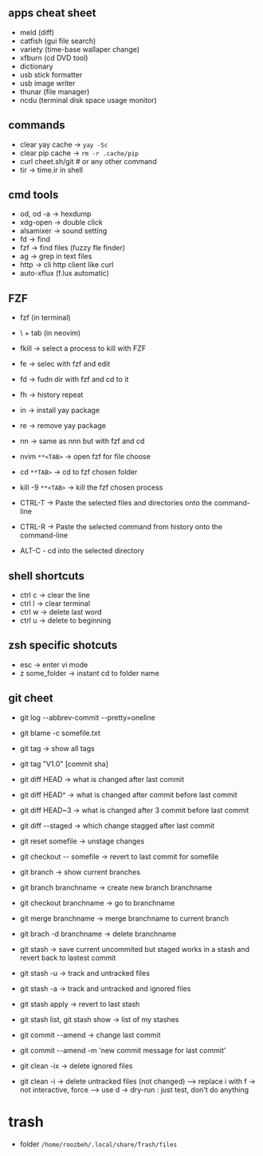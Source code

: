 ## apps cheat sheet

-   meld (diff)
-   catfish (gui file search)
-   variety (time-base wallaper change)
-   xfburn (cd DVD tool)
-   dictionary
-   usb stick formatter
-   usb image writer
-   thunar (file manager)
-   ncdu (terminal disk space usage monitor)

## commands

-   clear yay cache -> `yay -Sc`
-   clear pip cache -> `rm -r .cache/pip`
-   curl cheet.sh/git # or any other command
-   tir -> time.ir in shell

## cmd tools

-   od, od -a -> hexdump
-   xdg-open -> double click
-   alsamixer -> sound setting
-   fd -> find
-   fzf -> find files (fuzzy fle finder)
-   ag -> grep in text files
-   http -> cli http client like curl
-   auto-xflux (f.lux automatic)

## FZF

-   fzf (in terminal)
-   \ + tab (in neovim)

-   fkill -> select a process to kill with FZF
-   fe -> selec with fzf and edit
-   fd -> fudn dir with fzf and cd to it
-   fh -> history repeat
-   in -> install yay package
-   re -> remove yay package
-   nn -> same as nnn but with fzf and cd
-   nvim `**<TAB>` -> open fzf for file choose
-   cd `**TAB>` -> cd to fzf chosen folder
-   kill -9 `**<TAB>` -> kill the fzf chosen process
-   CTRL-T -> Paste the selected files and directories onto the command-line
-   CTRL-R -> Paste the selected command from history onto the command-line
-   ALT-C - cd into the selected directory

## shell shortcuts

-   ctrl c -> clear the line
-   ctrl l -> clear terminal
-   ctrl w -> delete last word
-   ctrl u -> delete to beginning

## zsh specific shotcuts

-   esc -> enter vi mode
-   z some_folder -> instant cd to folder name

## git cheet

-   git log --abbrev-commit --pretty=oneline
-   git blame -c somefile.txt

-   git tag -> show all tags
-   git tag "V1.0" [commit sha]

-   git diff HEAD -> what is changed after last commit
-   git diff HEAD^ -> what is changed after commit before last commit
-   git diff HEAD~3 -> what is changed after 3 commit before last commit

-   git diff --staged -> which change stagged after last commit
-   git reset somefile -> unstage changes
-   git checkout -- somefile -> revert to last commit for somefile

-   git branch -> show current branches
-   git branch branchname -> create new branch branchname
-   git checkout branchname -> go to branchname
-   git merge branchname -> merge branchname to current branch
-   git brach -d branchname -> delete branchname

-   git stash -> save current uncommited but staged works in a stash and revert back to lastest commit
-   git stash -u -> track and untracked files
-   git stash -a -> track and untracked and ignored files
-   git stash apply -> revert to last stash
-   git stash list, git stash show -> list of my stashes

-   git commit --amend -> change last commit
-   git commit --amend -m 'new commit message for last commit'

-   git clean -ix -> delete ignored files
-   git clean -i -> delete untracked files (not changed)
    --> replace i with f -> not interactive, force
    --> use d -> dry-run : just test, don't do anything

# trash

-   folder `/home/roozbeh/.local/share/Trash/files`
